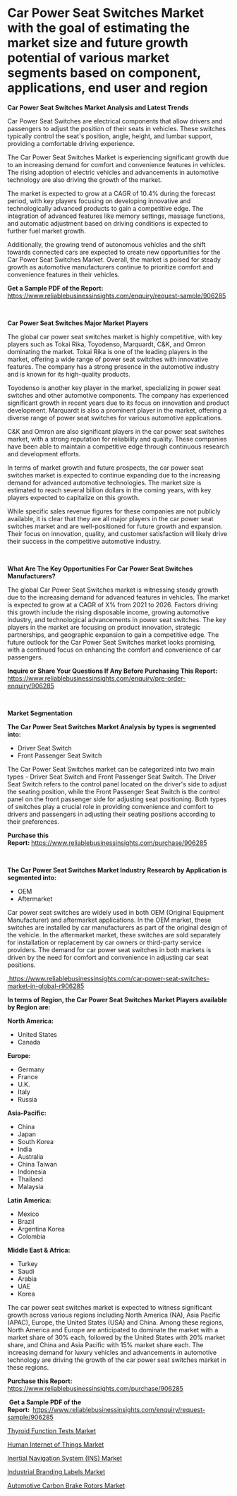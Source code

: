 <p><h1>Car Power Seat Switches Market with the goal of estimating the market size and future growth potential of various market segments based on component, applications, end user and region</h1></p><p><strong>Car Power Seat Switches Market Analysis and Latest Trends</strong></p>
<p><p>Car Power Seat Switches are electrical components that allow drivers and passengers to adjust the position of their seats in vehicles. These switches typically control the seat's position, angle, height, and lumbar support, providing a comfortable driving experience.</p><p>The Car Power Seat Switches Market is experiencing significant growth due to an increasing demand for comfort and convenience features in vehicles. The rising adoption of electric vehicles and advancements in automotive technology are also driving the growth of the market.</p><p>The market is expected to grow at a CAGR of 10.4% during the forecast period, with key players focusing on developing innovative and technologically advanced products to gain a competitive edge. The integration of advanced features like memory settings, massage functions, and automatic adjustment based on driving conditions is expected to further fuel market growth.</p><p>Additionally, the growing trend of autonomous vehicles and the shift towards connected cars are expected to create new opportunities for the Car Power Seat Switches Market. Overall, the market is poised for steady growth as automotive manufacturers continue to prioritize comfort and convenience features in their vehicles.</p></p>
<p><strong>Get a Sample PDF of the Report:&nbsp;</strong> <a href="https://www.reliablebusinessinsights.com/enquiry/request-sample/906285">https://www.reliablebusinessinsights.com/enquiry/request-sample/906285</a></p>
<p>&nbsp;</p>
<p><strong>Car Power Seat Switches Major Market Players</strong></p>
<p><p>The global car power seat switches market is highly competitive, with key players such as Tokai Rika, Toyodenso, Marquardt, C&K, and Omron dominating the market. Tokai Rika is one of the leading players in the market, offering a wide range of power seat switches with innovative features. The company has a strong presence in the automotive industry and is known for its high-quality products.</p><p>Toyodenso is another key player in the market, specializing in power seat switches and other automotive components. The company has experienced significant growth in recent years due to its focus on innovation and product development. Marquardt is also a prominent player in the market, offering a diverse range of power seat switches for various automotive applications.</p><p>C&K and Omron are also significant players in the car power seat switches market, with a strong reputation for reliability and quality. These companies have been able to maintain a competitive edge through continuous research and development efforts.</p><p>In terms of market growth and future prospects, the car power seat switches market is expected to continue expanding due to the increasing demand for advanced automotive technologies. The market size is estimated to reach several billion dollars in the coming years, with key players expected to capitalize on this growth.</p><p>While specific sales revenue figures for these companies are not publicly available, it is clear that they are all major players in the car power seat switches market and are well-positioned for future growth and expansion. Their focus on innovation, quality, and customer satisfaction will likely drive their success in the competitive automotive industry.</p></p>
<p>&nbsp;</p>
<p><strong>What Are The Key Opportunities For Car Power Seat Switches Manufacturers?</strong></p>
<p><p>The global Car Power Seat Switches market is witnessing steady growth due to the increasing demand for advanced features in vehicles. The market is expected to grow at a CAGR of X% from 2021 to 2026. Factors driving this growth include the rising disposable income, growing automotive industry, and technological advancements in power seat switches. The key players in the market are focusing on product innovation, strategic partnerships, and geographic expansion to gain a competitive edge. The future outlook for the Car Power Seat Switches market looks promising, with a continued focus on enhancing the comfort and convenience of car passengers.</p></p>
<p><strong>Inquire or Share Your Questions If Any Before Purchasing This Report:</strong> <a href="https://www.reliablebusinessinsights.com/enquiry/pre-order-enquiry/906285">https://www.reliablebusinessinsights.com/enquiry/pre-order-enquiry/906285</a></p>
<p>&nbsp;</p>
<p><strong>Market Segmentation</strong></p>
<p><strong>The Car Power Seat Switches Market Analysis by types is segmented into:</strong></p>
<p><ul><li>Driver Seat Switch</li><li>Front Passenger Seat Switch</li></ul></p>
<p><p>The Car Power Seat Switches market can be categorized into two main types - Driver Seat Switch and Front Passenger Seat Switch. The Driver Seat Switch refers to the control panel located on the driver's side to adjust the seating position, while the Front Passenger Seat Switch is the control panel on the front passenger side for adjusting seat positioning. Both types of switches play a crucial role in providing convenience and comfort to drivers and passengers in adjusting their seating positions according to their preferences.</p></p>
<p><strong>Purchase this Report:&nbsp;</strong><a href="https://www.reliablebusinessinsights.com/purchase/906285">https://www.reliablebusinessinsights.com/purchase/906285</a></p>
<p>&nbsp;</p>
<p><strong>The Car Power Seat Switches Market Industry Research by Application is segmented into:</strong></p>
<p><ul><li>OEM</li><li>Aftermarket</li></ul></p>
<p><p>Car power seat switches are widely used in both OEM (Original Equipment Manufacturer) and aftermarket applications. In the OEM market, these switches are installed by car manufacturers as part of the original design of the vehicle. In the aftermarket market, these switches are sold separately for installation or replacement by car owners or third-party service providers. The demand for car power seat switches in both markets is driven by the need for comfort and convenience in adjusting car seat positions.</p></p>
<p><a href="https://www.reliablebusinessinsights.com/car-power-seat-switches-market-in-global-r906285">&nbsp;https://www.reliablebusinessinsights.com/car-power-seat-switches-market-in-global-r906285</a></p>
<p><strong>In terms of Region, the Car Power Seat Switches Market Players available by Region are:</strong></p>
<p>
    <p> <strong> North America: </strong>
        <ul>
            <li>United States</li>
            <li>Canada</li>
        </ul>
        </p> 
    <p> <strong> Europe: </strong>
        <ul>
            <li>Germany</li>
            <li>France</li>
            <li>U.K.</li>
            <li>Italy</li>
            <li>Russia</li>
        </ul>
        </p> 
    <p> <strong> Asia-Pacific: </strong>
        <ul>
            <li>China</li>
            <li>Japan</li>
            <li>South Korea</li>
            <li>India</li>
            <li>Australia</li>
            <li>China Taiwan</li>
            <li>Indonesia</li>
            <li>Thailand</li>
            <li>Malaysia</li>
        </ul>
        </p> 
    <p> <strong> Latin America: </strong>
        <ul>
            <li>Mexico</li>
            <li>Brazil</li>
            <li>Argentina Korea</li>
            <li>Colombia</li>
        </ul>
        </p> 
    <p> <strong> Middle East & Africa: </strong>
        <ul>
            <li>Turkey</li>
            <li>Saudi</li>
            <li>Arabia</li>
            <li>UAE</li>
            <li>Korea</li>
        </ul>
    </p>
    </p>
<p><p>The car power seat switches market is expected to witness significant growth across various regions including North America (NA), Asia Pacific (APAC), Europe, the United States (USA) and China. Among these regions, North America and Europe are anticipated to dominate the market with a market share of 30% each, followed by the United States with 20% market share, and China and Asia Pacific with 15% market share each. The increasing demand for luxury vehicles and advancements in automotive technology are driving the growth of the car power seat switches market in these regions.</p></p>
<p><strong>Purchase this Report: </strong><a href="https://www.reliablebusinessinsights.com/purchase/906285">https://www.reliablebusinessinsights.com/purchase/906285</a></p>
<p>&nbsp;<strong>Get a Sample PDF of the Report:&nbsp;&nbsp;</strong><a href="https://www.reliablebusinessinsights.com/enquiry/request-sample/906285">https://www.reliablebusinessinsights.com/enquiry/request-sample/906285</a></p>
<p><strong></strong></p>
<p><p><a href="https://medium.com/@jewelmohr25/thyroid-function-tests-market-size-is-growing-at-cagr-of-14-7-b5ae0011260a">Thyroid Function Tests Market</a></p><p><a href="https://medium.com/@darrensipes2023/global-human-internet-of-things-market-trends-insights-into-growth-opportunities-and-challenges-39ff761714ae">Human Internet of Things Market</a></p><p><a href="https://issuu.com/reportprime-2/docs/inertial-navigation-system-ins-mark_f75ef6ca2e6970">Inertial Navigation System (INS) Market</a></p><p><a href="https://www.linkedin.com/pulse/global-industrial-branding-labels-market-trends-insights-growth-0f15f?trackingId=zO0TOoWbUqmijOXCLWcJ6w%3D%3D">Industrial Branding Labels Market</a></p><p><a href="https://www.linkedin.com/pulse/global-automotive-carbon-brake-rotors-market-trends-insights-z1duf?trackingId=SFJPy9BI7QPmHbEXXESX%2FQ%3D%3D">Automotive Carbon Brake Rotors Market</a></p></p>